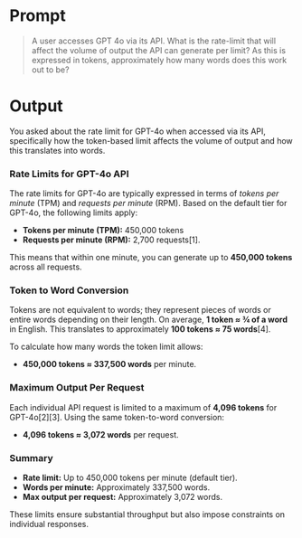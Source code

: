 # Prompt

> A user accesses GPT 4o via its API. What is the rate-limit that will affect the volume of output the API can generate per limit? As this is expressed in tokens, approximately how many words does this work out to be?

# Output

You asked about the rate limit for GPT-4o when accessed via its API, specifically how the token-based limit affects the volume of output and how this translates into words.

### Rate Limits for GPT-4o API

The rate limits for GPT-4o are typically expressed in terms of *tokens per minute* (TPM) and *requests per minute* (RPM). Based on the default tier for GPT-4o, the following limits apply:

- **Tokens per minute (TPM):** 450,000 tokens
- **Requests per minute (RPM):** 2,700 requests\[1].

This means that within one minute, you can generate up to **450,000 tokens** across all requests.

### Token to Word Conversion

Tokens are not equivalent to words; they represent pieces of words or entire words depending on their length. On average, **1 token ≈ ¾ of a word** in English. This translates to approximately **100 tokens ≈ 75 words**\[4].

To calculate how many words the token limit allows:

- **450,000 tokens ≈ 337,500 words** per minute.

### Maximum Output Per Request

Each individual API request is limited to a maximum of **4,096 tokens** for GPT-4o\[2]\[3]. Using the same token-to-word conversion:

- **4,096 tokens ≈ 3,072 words** per request.

### Summary

- **Rate limit:** Up to 450,000 tokens per minute (default tier).
- **Words per minute:** Approximately 337,500 words.
- **Max output per request:** Approximately 3,072 words.

These limits ensure substantial throughput but also impose constraints on individual responses.

&#x20;






